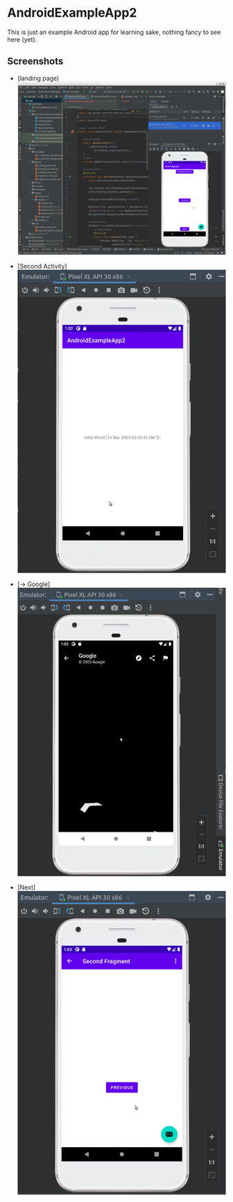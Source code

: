 # AndroidExampleApp2

This is just an example Android app for learning sake, nothing fancy to see here (yet).

## Screenshots

* (landing page) ![docs/main_screen.png](docs/main_screen.png)

* [Second Activity] ![docs/internal_app.png](docs/internal_app.png)

* [-> Google] ![docs/external_app.png](docs/external_app.png)

* [Next] ![docs/next_previous_panels.png](docs/next_previous_panels.png)
